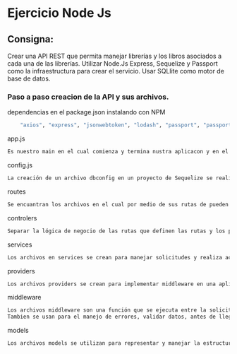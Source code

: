 # Ejercicio Node Js

## Consigna:
Crear una API REST que permita manejar librerías y los libros asociados a cada una de
las librerías. Utilizar Node.Js Express, Sequelize y Passport como la infraestructura para crear
el servicio. Usar SQLlite como motor de base de datos.

### Paso a paso creacion de la API y sus archivos.

dependencias en el package.json instalando con NPM
```sh
    "axios", "express", "jsonwebtoken", "lodash", "passport", "passport-jwt", "sequelize", "sqlite3", "nodemon"
```

app.js
```sh
Es nuestro main en el cual comienza y termina nustra aplicacon y en el realizamos las distintas configuraciones para que corra nustra API, como el puerto, los Middleware, las rutas y el server.
```

config.js
```sh
La creación de un archivo dbconfig en un proyecto de Sequelize se realiza con el propósito de almacenar la configuración de conexión a la base de datos, facilitando la gestión de diferentes entornos y simplificando la configuración de la aplicación.
```

routes
```sh
Se encuantran los archivos en el cual por medio de sus rutas de pueden realizar los diferentes metodos para realizar la CRUD a traves de las peticiones, estos archivos requieren de los controllers.
```

controlers
```sh
Separar la lógica de negocio de las rutas que definen las rutas y los puntos de acceso de la aplicación, ademas Facilitar la reutilización de la lógica de negocio en diferentes rutas y Simplificar el mantenimiento y la escalabilidad del proyecto. Estos archivos requieren de los services.
```

services
```sh
Los archivos en services se crean para manejar solicitudes y realiza acciones en funcion de esas solicitudes, se pueden crear rutas con parametros y require los providers.
```

providers
```sh
Los archivos providers se crean para implementar middleware en una aplicación y definir una funcion para ejecutar cada soliitud que llegue a la aplicacion y require los models.
```

middleware
```sh
Los archivos middleware son una función que se ejecuta entre la solicitud y la respuesta en una aplicación.
Tambien se usan para el manejo de errores, validar datos, antes de llegar a las definiciones de las rutas.
```

models
```sh
Los archivos models se utilizan para representar y manejar la estructura de los datos en el lado del servidor, facilitando la organización, validación y manipulación de los datos. Esto permite una mayor separación de responsabilidades y reutilización de código en el proyecto.
```